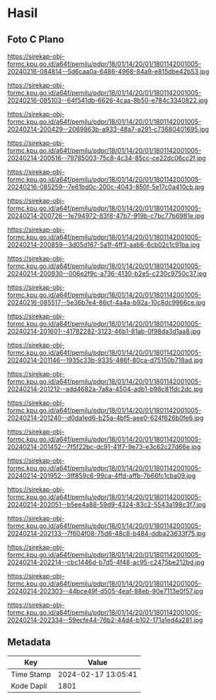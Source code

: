 # Hasil

## Foto C Plano

https://sirekap-obj-formc.kpu.go.id/a64f/pemilu/pdpr/18/01/14/20/01/1801142001005-20240216-084814--5d6caa0a-6486-4968-84a9-e815dbe42b53.jpg

https://sirekap-obj-formc.kpu.go.id/a64f/pemilu/pdpr/18/01/14/20/01/1801142001005-20240216-085103--64f541db-6626-4caa-8b50-e784c3340822.jpg

https://sirekap-obj-formc.kpu.go.id/a64f/pemilu/pdpr/18/01/14/20/01/1801142001005-20240214-200429--2069863b-a933-48a7-a291-c73680401695.jpg

https://sirekap-obj-formc.kpu.go.id/a64f/pemilu/pdpr/18/01/14/20/01/1801142001005-20240214-200516--79785003-75c8-4c34-85cc-ce22dc06cc2f.jpg

https://sirekap-obj-formc.kpu.go.id/a64f/pemilu/pdpr/18/01/14/20/01/1801142001005-20240216-085259--7e61bd0c-200c-4043-850f-5e17c0a410cb.jpg

https://sirekap-obj-formc.kpu.go.id/a64f/pemilu/pdpr/18/01/14/20/01/1801142001005-20240214-200726--1e794972-83f8-47b7-919b-c7bc77b6981e.jpg

https://sirekap-obj-formc.kpu.go.id/a64f/pemilu/pdpr/18/01/14/20/01/1801142001005-20240214-200859--3d05d167-5a1f-4ff3-aab6-6cb02c1c91ba.jpg

https://sirekap-obj-formc.kpu.go.id/a64f/pemilu/pdpr/18/01/14/20/01/1801142001005-20240214-200930--006e2f9c-a736-4130-b2e5-c230c9750c37.jpg

https://sirekap-obj-formc.kpu.go.id/a64f/pemilu/pdpr/18/01/14/20/01/1801142001005-20240216-085517--5e36b7e4-86cf-4a4a-b92a-10c8dc9966ce.jpg

https://sirekap-obj-formc.kpu.go.id/a64f/pemilu/pdpr/18/01/14/20/01/1801142001005-20240214-201601--41782282-3123-46b1-81ab-0f98da3d1aa8.jpg

https://sirekap-obj-formc.kpu.go.id/a64f/pemilu/pdpr/18/01/14/20/01/1801142001005-20240214-201146--1935c33b-9335-486f-80ca-d75150b718ad.jpg

https://sirekap-obj-formc.kpu.go.id/a64f/pemilu/pdpr/18/01/14/20/01/1801142001005-20240214-201212--add4682a-7a8a-4504-adb1-b98c81fdc2dc.jpg

https://sirekap-obj-formc.kpu.go.id/a64f/pemilu/pdpr/18/01/14/20/01/1801142001005-20240214-201240--d0da1ed6-b25a-4bf5-aee0-624f626b0fe6.jpg

https://sirekap-obj-formc.kpu.go.id/a64f/pemilu/pdpr/18/01/14/20/01/1801142001005-20240214-201452--7f5f22bc-dc91-41f7-9e73-e3c62c27d66e.jpg

https://sirekap-obj-formc.kpu.go.id/a64f/pemilu/pdpr/18/01/14/20/01/1801142001005-20240214-201952--3ff859c6-99ca-4ffd-affb-7b66fc1cba09.jpg

https://sirekap-obj-formc.kpu.go.id/a64f/pemilu/pdpr/18/01/14/20/01/1801142001005-20240214-202051--b5ee4a88-59d9-4324-83c2-5543a198c3f7.jpg

https://sirekap-obj-formc.kpu.go.id/a64f/pemilu/pdpr/18/01/14/20/01/1801142001005-20240214-202133--7f604f08-75d6-48c8-b484-ddba23633f75.jpg

https://sirekap-obj-formc.kpu.go.id/a64f/pemilu/pdpr/18/01/14/20/01/1801142001005-20240214-202214--cbc1446d-b7d5-4f48-ac95-c2475be212bd.jpg

https://sirekap-obj-formc.kpu.go.id/a64f/pemilu/pdpr/18/01/14/20/01/1801142001005-20240214-202303--44bce49f-d505-4eaf-88eb-90e7113e0f57.jpg

https://sirekap-obj-formc.kpu.go.id/a64f/pemilu/pdpr/18/01/14/20/01/1801142001005-20240214-202334--59ecfe44-76b2-44d4-b102-171a1ed4a281.jpg


## Metadata

| Key        | Value               |
| ---------- | ------------------- |
| Time Stamp | 2024-02-17 13:05:41 |
| Kode Dapil | 1801                |



